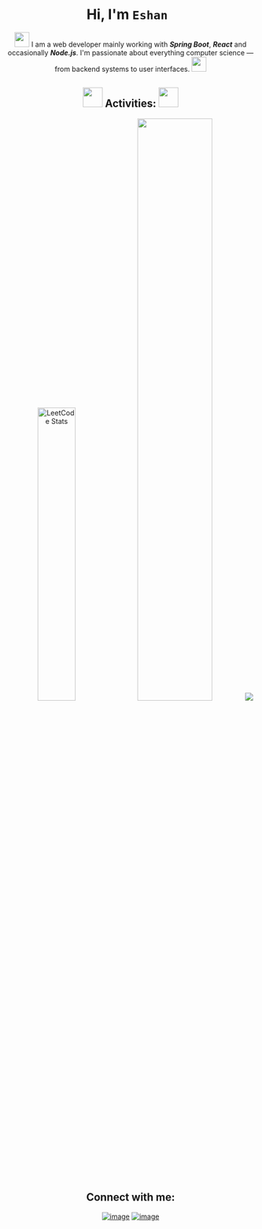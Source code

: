   <h1 align="center">Hi, I'm <code>Eshan </code></h1> 
  <p align="center">
  <img width="30" src="https://media.giphy.com/media/6seACmx7ri38LIEqzQ/giphy.gif" />
  <span>
    I am a web developer mainly working with
    <b><i>Spring Boot</i></b>, <b><i>React</i></b> and occasionally <b><i>Node.js</i></b>.
    I'm passionate about everything computer science — from backend systems to user interfaces.
  </span>
  <img width="30" src="https://media.giphy.com/media/025bJ5g7hYyKBc7yLf/giphy.gif" />
</p>

 <h2 align="center"> 
    <img width="40" src="https://raw.githubusercontent.com/2016mehrab/Asset-Hosts/main/ezgif.com-rotate.gif">
 <span >Activities:</span>
<img width="40" src="https://media.giphy.com/media/4AXd5usfTeSDLNmGXT/giphy.gif?cid=ecf05e47mme617zpyxy3qx720xbpwpouxqe84j2eruspae33&ep=v1_stickers_search&rid=giphy.gif&ct=s">
 </h2>

<p align="center">
    <img width="39%" src="https://leetcard.jacoblin.cool/2016mehrab?ext=heatmap&hide=ranking&theme=dark" alt="LeetCode Stats"/>
    <!-- <img  width="55%"  src="https://github-readme-streak-stats.herokuapp.com/?user=2016mehrab&theme=catppuccin_mocha&hide_border=false"> -->
    <img width="55%" src="https://streak-stats.demolab.com/?user=2016mehrab&theme=catppuccin_mocha&hide_border=false" />
    <img  src="https://github-readme-activity-graph.vercel.app/graph?username=2016mehrab&theme=react-dark">

</p>

<h2 align="center">Connect with me:</h2>
<div align="center">

[![image](https://img.shields.io/badge/LinkedIn-0077B5?style=for-the-badge&logo=linkedin&logoColor=white)](https://www.linkedin.com/in/2016mehrab/)
[![image](https://img.shields.io/badge/Gmail-D14836?style=for-the-badge&logo=gmail&logoColor=white)](mailto:2016mehrab@gmail.com)

</div>

<!-- <img width="100%" height="25%" src="https://github-readme-stats.vercel.app/api/top-langs/?username=2016mehrab&theme=catppuccin_mocha&exclude_repo=SSI,ssi-agent-2,sp-ssi-agent,Basic-IDP"> -->
<!-- ![](https://github-readme-stats.vercel.app/api/top-langs/?username=2016mehrab&theme=catppuccin_mocha&hide_border=false&include_all_commits=true&count_private=true&layout=compact) -->

<!-- ### 🔝 Top Contributed Repo
![](https://github-contributor-stats.vercel.app/api?username=2016mehrab&limit=5&theme=dark&combine_all_yearly_contributions=true) -->
